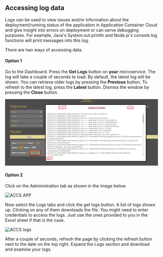 ## Accessing log data

Logs can be used to view issues and/or information about the deployment/running status of the application in Application Container Cloud and give insight into errors on deployment or can serve debugging purposes. For example, Java's System.out.println and Node.js's console.log functions will print messages into this log.

There are two ways of accessing data.

#### Option 1 ####

Go to the Dashboard. Press the **Get Logs** button on **your** microservice. The log will take a couple of seconds to load. By default, the latest log will be shown. You can retrieve older logs by pressing the **Previous** button. To refresh to the latest log, press the **Latest** button. Dismiss the window by pressing the **Close** button.

![Logs](images/newlogs.png)

#### Option 2 ####

Click on the Administration tab as shown in the image below.

![ACCS APP](images/accsapp.png)

Now select the Logs tabs and click the get logs button. A list of logs shows up. Clicking on any of them downloads the file. You might need to enter credentials to access the logs. Just use the ones provided to you in the Excel sheet if that is the case.

![ACCS logs](images/accslogs.png)

After a couple of seconds, refresh the page by clicking the refresh button next to the date on the top right.
Expand the Logs section and download and examine your logs.
